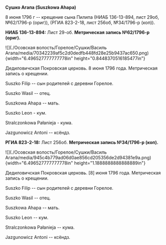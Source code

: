 **Сушко Агапа (Suszkowa Ahapa)**

8 июня 1796 г -- крещение сына Пилипа (НИАБ 136-13-894, лист 29об,
№62/1796-р (ориг)), (РГИА 823-2-18, лист 256об, №34/1796-р (коп)).

**НИАБ 136-13-894:** Лист 29-об. **Метрическая запись №62/1796-р
(ориг).**

![](./Осовская волость/Горелое/Сушки/Василь Агапа/media/70342239af5c2d0dedfb448fd28e25b9437ac650.png){width="6.496527777777778in"
height="0.8448370516185477in"}

Дедиловичская Покровская церковь. 8 июня 1796 года. Метрическая запись о
крещении.

Suszko Filip -- сын родителей с деревни Горелое.

Suszko Wasil -- отец.

Suszkowa Ahapa -- мать.

Suszko Leon - кум.

Stralczonkowa Pałanieja - кума.

Jazgunowicz Antoni -- ксёндз.

**РГИА 823-2-18:** Лист 256об. **Метрическая запись №34/1796-р (коп).**

![](./Осовская волость/Горелое/Сушки/Василь Агапа/media/945c4b779ad06d0ae856cd205356de2d94381e9a.png){width="6.496527777777778in"
height="1.1888888888888889in"}

Дедиловичская Покровская церковь. \[8\] июня 1796 года. Метрическая
запись о крещении.

Suszko Filip -- сын родителей с деревни Горелое.

Suszko Wasil -- отец.

Suszkowa Ahapa -- мать.

Suszko Leon -- кум.

Stralczonkowa Pałanieja -- кума.

Jazgunowicz Antoni -- ксёндз.
